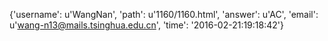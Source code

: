 {'username': u'WangNan', 'path': u'1160/1160.html', 'answer': u'AC', 'email': u'wang-n13@mails.tsinghua.edu.cn', 'time': '2016-02-21:19:18:42'}